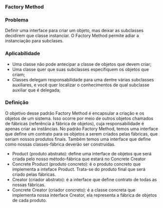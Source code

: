 ### Factory Method

### Problema

Definir uma interface para criar um objeto, mas deixar as subclasses decidirem que classe instanciar. O Factory Method permite adiar a instanciação para subclases.
### Aplicabilidade

- Uma classe não pode antecipar a classe de objetos que devem criar;
- Uma classe quer que suas subclasses especifiquem os objetos que criam;
- Classes delegam responsabilidade para uma dentre várias subclasses auxiliares, e você quer localizar o conhecimentos de qual subclasse auxiliar que é delegada;

### Definição

O objetivo desse padrão Factory Method é encapsular a criação e os objetos de um sistema. Isso ocorre por meio de outros objetos chamados de fábricas
(referência à fábrica de objetos), cuja responsabilidade é apenas criar as instâncias.
No padrão Factory Method, temos uma interface que define um contrato para os objetos a serem criados pelas fábricas, que seriam nossos produtos finais.
Também temos uma interface que define como nossas classes-fábrica deverão ser construídas.

- Product (produto abstrato): define uma interface de objetos que será criada pelo nosso método-fábrica que estará no Concrete Creator
- Concrete Product (produto concreto): é o produto concreto que implementa a inteface Product. Trata-se do produto final que será criado pelas fábricas.
- Creator (criador abstrato): é a interface que define contrato de todas as nossas fábricas.
- Concrete Creator (criador concreto): é a classe concreta que implementa nossa interface Creator, ela representa a fábrica de objetos de cada produto.
